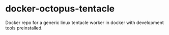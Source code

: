 # docker-octopus-tentacle

Docker repo for a generic linux tentacle worker in docker with development tools preinstalled.
